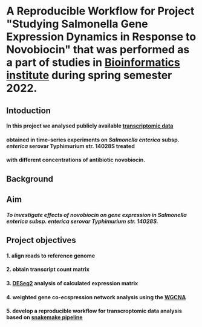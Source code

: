# A Reproducible Workflow for Project "Studying Salmonella Gene Expression Dynamics in Response to Novobiocin" that was performed as a part of studies in [Bioinformatics institute](https://bioinf.me/en) during spring semester 2022.

## Intoduction

#### In this project we analysed publicly available [transcriptomic data](https://www.sciencedirect.com/science/article/pii/S2352340920301918#sec1) 
#### obtained in time-series experiments on **_Salmonella enterica_ subsp. _enterica_ serovar Typhimurium str. 14028S** treated 
#### with different concentrations of antibiotic **novobiocin**.

## Background

## Aim
#### _To investigate effects of novobiocin on gene expression in **_Salmonella enterica_ subsp. _enterica_ serovar Typhimurium str. 14028S**._

## Project objectives
#### 1. align reads to reference genome
#### 2. obtain transcript count matrix
#### 3. [DESeq2](https://bioconductor.org/packages/release/bioc/html/DESeq2.html) analysis of calculated expression matrix
#### 4. weighted gene co-ecspression network analysis using the [WGCNA](https://horvath.genetics.ucla.edu/html/CoexpressionNetwork/Rpackages/WGCNA/) 
#### 5. develop a reproducible workflow for transcroptomic data analysis based on [snakemake pipeline](https://snakemake.readthedocs.io/en/stable/)


